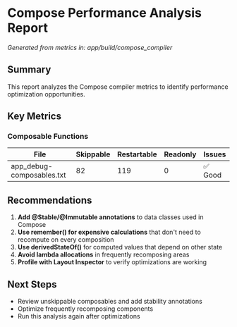 # Compose Performance Analysis Report
*Generated from metrics in: app/build/compose_compiler*

## Summary

This report analyzes the Compose compiler metrics to identify performance optimization opportunities.

## Key Metrics

### Composable Functions

| File | Skippable | Restartable | Readonly | Issues |
|------|-----------|-------------|----------|--------|
| app_debug-composables.txt | 82 | 119 | 0 | ✅ Good |

## Recommendations

1. **Add @Stable/@Immutable annotations** to data classes used in Compose
2. **Use remember() for expensive calculations** that don't need to recompute on every composition
3. **Use derivedStateOf()** for computed values that depend on other state
4. **Avoid lambda allocations** in frequently recomposing areas
5. **Profile with Layout Inspector** to verify optimizations are working

## Next Steps

- Review unskippable composables and add stability annotations
- Optimize frequently recomposing components
- Run this analysis again after optimizations

